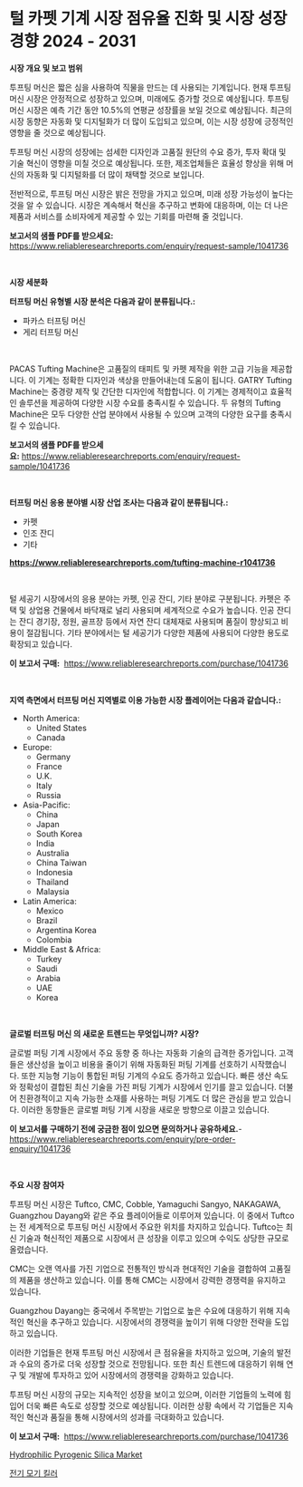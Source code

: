 <p><h1>털 카펫 기계 시장 점유율 진화 및 시장 성장 경향 2024 - 2031</h1></p><p><strong>시장 개요 및 보고 범위</strong></p>
<p><p>투프팅 머신은 짧은 심을 사용하여 직물을 만드는 데 사용되는 기계입니다. 현재 투프팅 머신 시장은 안정적으로 성장하고 있으며, 미래에도 증가할 것으로 예상됩니다. 투프팅 머신 시장은 예측 기간 동안 10.5%의 연평균 성장률을 보일 것으로 예상됩니다. 최근의 시장 동향은 자동화 및 디지털화가 더 많이 도입되고 있으며, 이는 시장 성장에 긍정적인 영향을 줄 것으로 예상됩니다.</p><p>투프팅 머신 시장의 성장에는 섬세한 디자인과 고품질 원단의 수요 증가, 투자 확대 및 기술 혁신이 영향을 미칠 것으로 예상됩니다. 또한, 제조업체들은 효율성 향상을 위해 머신의 자동화 및 디지털화를 더 많이 채택할 것으로 보입니다.</p><p>전반적으로, 투프팅 머신 시장은 밝은 전망을 가지고 있으며, 미래 성장 가능성이 높다는 것을 알 수 있습니다. 시장은 계속해서 혁신을 추구하고 변화에 대응하며, 이는 더 나은 제품과 서비스를 소비자에게 제공할 수 있는 기회를 마련해 줄 것입니다.</p></p>
<p><strong>보고서의 샘플 PDF를 받으세요:</strong> <a href="https://www.reliableresearchreports.com/enquiry/request-sample/1041736">https://www.reliableresearchreports.com/enquiry/request-sample/1041736</a></p>
<p>&nbsp;</p>
<p><strong>시장 세분화</strong></p>
<p><strong>터프팅 머신 유형별 시장 분석은 다음과 같이 분류됩니다.:</strong></p>
<p><ul><li>파카스 터프팅 머신</li><li>게리 터프팅 머신</li></ul></p>
<p>&nbsp;</p>
<p><p>PACAS Tufting Machine은 고품질의 태피트 및 카펫 제작을 위한 고급 기능을 제공합니다. 이 기계는 정확한 디자인과 색상을 만들어내는데 도움이 됩니다. GATRY Tufting Machine는 중경량 제작 및 간단한 디자인에 적합합니다. 이 기계는 경제적이고 효율적인 솔루션을 제공하여 다양한 시장 수요를 충족시킬 수 있습니다. 두 유형의 Tufting Machine은 모두 다양한 산업 분야에서 사용될 수 있으며 고객의 다양한 요구를 충족시킬 수 있습니다.</p></p>
<p><strong>보고서의 샘플 PDF를 받으세요:</strong>&nbsp;<a href="https://www.reliableresearchreports.com/enquiry/request-sample/1041736">https://www.reliableresearchreports.com/enquiry/request-sample/1041736</a></p>
<p>&nbsp;</p>
<p><strong> 터프팅 머신 응용 분야별 시장 산업 조사는 다음과 같이 분류됩니다.:</strong></p>
<p><ul><li>카펫</li><li>인조 잔디</li><li>기타</li></ul></p>
<p><strong><a href="https://www.reliableresearchreports.com/tufting-machine-r1041736">https://www.reliableresearchreports.com/tufting-machine-r1041736</a></strong></p>
<p>&nbsp;</p>
<p><p>털 세공기 시장에서의 응용 분야는 카펫, 인공 잔디, 기타 분야로 구분됩니다. 카펫은 주택 및 상업용 건물에서 바닥재로 널리 사용되며 세계적으로 수요가 높습니다. 인공 잔디는 잔디 경기장, 정원, 골프장 등에서 자연 잔디 대체재로 사용되며 품질이 향상되고 비용이 절감됩니다. 기타 분야에서는 털 세공기가 다양한 제품에 사용되어 다양한 용도로 확장되고 있습니다.</p></p>
<p><strong>이 보고서 구매:</strong>&nbsp; <a href="https://www.reliableresearchreports.com/purchase/1041736">https://www.reliableresearchreports.com/purchase/1041736</a></p>
<p>&nbsp;</p>
<p><strong>지역 측면에서 터프팅 머신 지역별로 이용 가능한 시장 플레이어는 다음과 같습니다.:</strong></p>
<p><ul>
    <li>
        North America:
        <ul>
            <li>United States</li>
            <li>Canada</li>
        </ul>
    </li>
    <li>
        Europe:
        <ul>
            <li>Germany</li>
            <li>France</li>
            <li>U.K.</li>
            <li>Italy</li>
            <li>Russia</li>
        </ul>
    </li>
    <li>
        Asia-Pacific:
        <ul>
            <li>China</li>
            <li>Japan</li>
            <li>South Korea</li>
            <li>India</li>
            <li>Australia</li>
            <li>China Taiwan</li>
            <li>Indonesia</li>
            <li>Thailand</li>
            <li>Malaysia</li>
        </ul>
    </li>
    <li>
        Latin America:
        <ul>
            <li>Mexico</li>
            <li>Brazil</li>
            <li>Argentina Korea</li>
            <li>Colombia</li>
        </ul>
    </li>
    <li>
        Middle East & Africa:
        <ul>
            <li>Turkey</li>
            <li>Saudi</li>
            <li>Arabia</li>
            <li>UAE</li>
            <li>Korea</li>
        </ul>
    </li>
    </ul></p>
<p>&nbsp;</p>
<p><strong>글로벌 터프팅 머신 의 새로운 트렌드는 무엇입니까? 시장?</strong></p>
<p><p>글로벌 퍼팅 기계 시장에서 주요 동향 중 하나는 자동화 기술의 급격한 증가입니다. 고객들은 생산성을 높이고 비용을 줄이기 위해 자동화된 퍼팅 기계를 선호하기 시작했습니다. 또한 지능형 기능이 통합된 퍼팅 기계의 수요도 증가하고 있습니다. 빠른 생산 속도와 정확성이 결합된 최신 기술을 가진 퍼팅 기계가 시장에서 인기를 끌고 있습니다. 더불어 친환경적이고 지속 가능한 소재를 사용하는 퍼팅 기계도 더 많은 관심을 받고 있습니다. 이러한 동향들은 글로벌 퍼팅 기계 시장을 새로운 방향으로 이끌고 있습니다.</p></p>
<p><strong>이 보고서를 구매하기 전에 궁금한 점이 있으면 문의하거나 공유하세요.</strong>- <a href="https://www.reliableresearchreports.com/enquiry/pre-order-enquiry/1041736">https://www.reliableresearchreports.com/enquiry/pre-order-enquiry/1041736</a></p>
<p>&nbsp;</p>
<p><strong>주요 시장 참여자</strong></p>
<p><p>투프팅 머신 시장은 Tuftco, CMC, Cobble, Yamaguchi Sangyo, NAKAGAWA, Guangzhou Dayang와 같은 주요 플레이어들로 이루어져 있습니다. 이 중에서 Tuftco는 전 세계적으로 투프팅 머신 시장에서 주요한 위치를 차지하고 있습니다. Tuftco는 최신 기술과 혁신적인 제품으로 시장에서 큰 성장을 이루고 있으며 수익도 상당한 규모로 올렸습니다.</p><p>CMC는 오랜 역사를 가진 기업으로 전통적인 방식과 현대적인 기술을 결합하여 고품질의 제품을 생산하고 있습니다. 이를 통해 CMC는 시장에서 강력한 경쟁력을 유지하고 있습니다.</p><p>Guangzhou Dayang는 중국에서 주목받는 기업으로 높은 수요에 대응하기 위해 지속적인 혁신을 추구하고 있습니다. 시장에서의 경쟁력을 높이기 위해 다양한 전략을 도입하고 있습니다.</p><p>이러한 기업들은 현재 투프팅 머신 시장에서 큰 점유율을 차지하고 있으며, 기술의 발전과 수요의 증가로 더욱 성장할 것으로 전망됩니다. 또한 최신 트렌드에 대응하기 위해 연구 및 개발에 투자하고 있어 시장에서의 경쟁력을 강화하고 있습니다.</p><p>투프팅 머신 시장의 규모는 지속적인 성장을 보이고 있으며, 이러한 기업들의 노력에 힘입어 더욱 빠른 속도로 성장할 것으로 예상됩니다. 이러한 상황 속에서 각 기업들은 지속적인 혁신과 품질을 통해 시장에서의 성과를 극대화하고 있습니다.</p></p>
<p><strong>이 보고서 구매:</strong>&nbsp;&nbsp;<a href="https://www.reliableresearchreports.com/purchase/1041736">https://www.reliableresearchreports.com/purchase/1041736</a></p>
<p><p><a href="https://noble-drawer-34c.notion.site/Hydrophilic-Pyrogenic-Silica-Market-Furnish-Information-about-Market-Size-Market-Share-Market-Dyna-d8bcb4740274498cb9cac20ebc736a7c">Hydrophilic Pyrogenic Silica Market</a></p><p><a href="https://github.com/FelipeGrrady654556/Market-Research-Report-List-1/blob/main/754126516280.md">전기 모기 킬러</a></p></p>